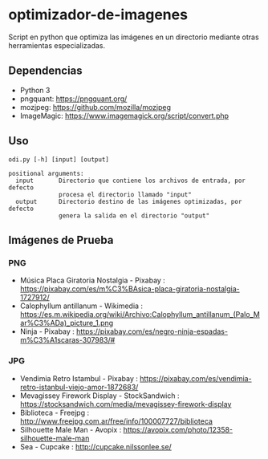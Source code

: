 # optimizador-de-imagenes
Script en python que optimiza las imágenes en un directorio mediante otras herramientas especializadas.

## Dependencias

* Python 3
* pngquant: https://pngquant.org/
* mozjpeg: https://github.com/mozilla/mozjpeg
* ImageMagic: https://www.imagemagick.org/script/convert.php

## Uso

```
odi.py [-h] [input] [output]

positional arguments:
  input       Directorio que contiene los archivos de entrada, por defecto
              procesa el directorio llamado "input"
  output      Directorio destino de las imágenes optimizadas, por defecto
              genera la salida en el directorio "output"

```

## Imágenes de Prueba

### PNG

* Música Placa Giratoria Nostalgia - Pixabay : https://pixabay.com/es/m%C3%BAsica-placa-giratoria-nostalgia-1727912/
* Calophyllum antillanum - Wikimedia : https://es.m.wikipedia.org/wiki/Archivo:Calophyllum_antillanum_(Palo_Mar%C3%ADa)_picture_1.png
* Ninja - Pixabay : https://pixabay.com/es/negro-ninja-espadas-m%C3%A1scaras-307983/#

### JPG

* Vendimia Retro Istambul - Pixabay : https://pixabay.com/es/vendimia-retro-istanbul-viejo-amor-1872683/
* Mevagissey Firework Display - StockSandwich : https://stocksandwich.com/media/mevagissey-firework-display
* Biblioteca - Freejpg : http://www.freejpg.com.ar/free/info/100007727/biblioteca
* Silhouette Male Man - Avopix : https://avopix.com/photo/12358-silhouette-male-man
* Sea - Cupcake : http://cupcake.nilssonlee.se/

